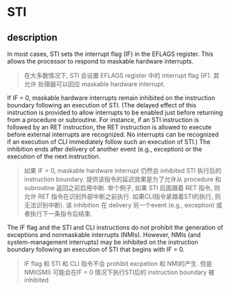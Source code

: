 # STI
## description

In most cases, STI sets the interrupt flag (IF) in the EFLAGS register. This
allows the processor to respond to maskable hardware interrupts.

> 在大多数情况下, STI 会设置 EFLAGS register 中的 interrupt flag (IF). 其允许
> 处理器可以回应 maskable hardware interrupt.

If IF = 0, maskable hardware interrupts remain inhibited on the instruction
boundary following an execution of STI. (The delayed effect of this instruction
is provided to allow interrupts to be enabled just before returning from a
procedure or subroutine. For instance, if an STI instruction is followed by an
RET instruction, the RET instruction is allowed to execute before external
interrupts are recognized. No interrupts can be recognized if an execution of
CLI immediately follow such an execution of STI.) The inhibition ends after
delivery of another event (e.g., exception) or the execution of the next
instruction.

> 如果 IF = 0, maskable hardware interrupt 仍然会 inhibited STI 执行后的 instruction
> boundary. 提供该指令的延迟效果是为了允许从 procedure 和 subroutine 返回之前启用中断.
> 举个例子, 如果 STI 后面跟着 RET 指令, 则允许 RET 指令在识别外部中断之前执行.
> 如果CLI指令紧跟着STI的执行, 则无法识别中断). 该 inhibition 在 delivery 另一个event
> (e.g., exception) 或者执行下一条指令后结束.

The IF flag and the STI and CLI instructions do not prohibit the generation of
exceptions and nonmaskable interrupts (NMIs). However, NMIs (and
system-management interrupts) may be inhibited on the instruction boundary
following an execution of STI that begins with IF = 0.

> IF flag 和 STI 和 CLI 指令不会 prohibit excpetion 和 NMI的产生. 但是 NMI(SMI)
> 可能会在IF = 0 情况下执行STI后的 instruction boundary 被 inhibited
